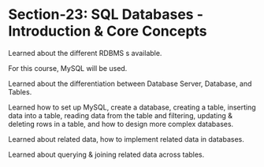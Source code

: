 # Section-23: SQL Databases - Introduction & Core Concepts

Learned about the different RDBMS s available.

For this course, MySQL will be used.

Learned about the differentiation between Database Server, Database, and Tables.

Learned how to set up MySQL, create a database, creating a table, inserting data into a table, reading data from the table and filtering, updating & deleting rows in a table, and how to design more complex databases.

Learned about related data, how to implement related data in databases.

Learned about querying & joining related data across tables.
